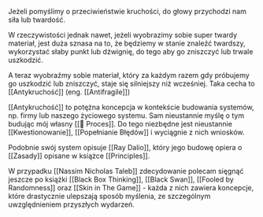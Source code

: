 Jeżeli pomyślimy o przeciwieństwie kruchości, do głowy przychodzi nam siła lub twardość. 

W rzeczywistości jednak nawet, jeżeli wyobrazimy sobie super twardy materiał, jest duża sznasa na to, że będziemy w stanie znaleźć twardszy, wykorzystać słaby punkt lub dźwignię, do tego aby go zniszczyć lub trwale uszkodzić.  
  
A teraz wyobraźmy sobie materiał, który za każdym razem gdy próbujemy go uszkodzić lub zniszczyć, staje się silniejszy niż wcześniej. Taka cecha to [[Antykruchość]] (eng. [[Antifragile]])

[[Antykruchość]] to potężna koncepcja w kontekście budowania systemów, np. firmy lub naszego życiowego systemu. Sam nieustannie myślę o tym budując mój własny [[💫 Proces]]. Do tego niezbędne jest nieustannie [[Kwestionowanie]], [[Popełnianie Błędów]] i wyciągnie z nich wniosków. 

Podobnie swój system opisuje [[Ray Dalio]], który jego budowę opiera o [[Zasady]] opisane w książce [[Principles]].

W przypadku [[Nassim Nicholas Taleb]] zdecydowanie polecam sięgnąć jeszcze po książki [[Black Box Thinking]], [[Black Swan]], [[Fooled by Randomness]] oraz [[Skin in The Game]] - każda z nich zawiera koncepcje, które drastycznie ulepszają sposób myślenia, ze szczególnym uwzględnieniem przyszłych wydarzeń.